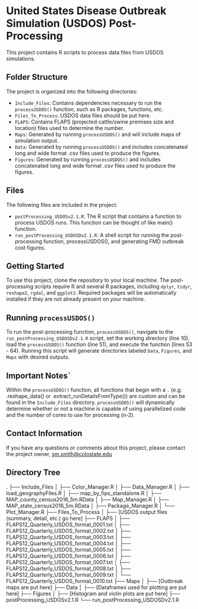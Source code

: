 # United States Disease Outbreak Simulation (USDOS) Post-Processing
This project contains R scripts to process data files from USDOS simulations.

## Folder Structure
The project is organized into the following directories:
- `Include_Files`: Contains dependencies necessary to run the `processUSDOS()` function, such as R packages, functions, etc.
- `Files_To_Process`: USDOS data files should be put here.
- `FLAPS`: Contains FLAPS (projected cattle/swine premises size and location) files used to determine the number.
- `Maps`: Generated by running `processUSDOS()` and will include maps of simulation output.
- `Data`: Generated by running `processUSDOS()` and includes concatenated long and wide format .csv files used to produce the figures.
- `Figures`: Generated by running `processUSDOS()` and includes concatenated long and wide format .csv files used to produce the figures.

## Files
The following files are included in the project:
- `postProcessing_USDOSv2.1.R`: The R script that contains a function to process USDOS runs. This function can be thought of like main() function.
- `run_postProcessing_USDOSDv2.1.R`: A shell script for running the post-processing function, processUSDOS(), and generating FMD outbreak cost figures.

## Getting Started
To use this project, clone the repository to your local machine. The post-processing scripts require R and several R packages, including `dplyr`, `tidyr`, `reshape2`, `rgdal`, and `ggplot2`. Required packages will be automatically installed if they are not already present on your machine.

## Running `processUSDOS()`
To run the post-processing function, `processUSDOS()`, navigate to the `run_postProcessing_USDOSDv2.1.R` script, set the working directory (line 10), load the `processUSDOS()` function (line 51), and execute the function (lines 53 - 64). Running this script will generate directories labeled `Data`, `Figures`, and `Maps` with desired outputs.

## Important Notes`
Within the `processUSDOS()` function, all functions that begin with a `.` (e.g. .reshape_data() or .extract_runDetailsFromType()) are custom and can be found in the `Include_Files` directory. `processUSDOS()` will dynamically determine whether or not a machine is capable of using parallelized code and the number of cores to use for processing (n-2).

## Contact Information
If you have any questions or comments about this project, please contact the project owner, sm.smith@colostate.edu

## Directory Tree
.
├── Include_Files
│   ├── Color_Manager.R
│   ├── Data_Manager.R
│   ├── load_geographyFiles.R
│   ├── map_by_fips_standalone.R
│   ├── MAP_county_census2016_5m.RData
│   ├── Map_Manager.R
│   ├── MAP_state_census2016_5m.RData
│   ├── Package_Manager.R
│   └── Plot_Manager.R
├── Files_To_Process
│   ├── [USDOS output files (summary, detail, etc.) go here]
├── FLAPS
│   ├── FLAPS12_Quarterly_USDOS_format_0001.txt
│   ├── FLAPS12_Quarterly_USDOS_format_0002.txt
│   ├── FLAPS12_Quarterly_USDOS_format_0003.txt
│   ├── FLAPS12_Quarterly_USDOS_format_0004.txt
│   ├── FLAPS12_Quarterly_USDOS_format_0005.txt
│   ├── FLAPS12_Quarterly_USDOS_format_0006.txt
│   ├── FLAPS12_Quarterly_USDOS_format_0007.txt
│   ├── FLAPS12_Quarterly_USDOS_format_0008.txt
│   ├── FLAPS12_Quarterly_USDOS_format_0009.txt
│   └── FLAPS12_Quarterly_USDOS_format_0010.txt
├── Maps
│   ├── [Outbreak maps are put here]
├── Data
│   ├── [Dataframes used for plotting are put here]
├── Figures
│   ├── [Histogram and violin plots are put here]
├── postProcessing_USDOSv2.1.R
└── run_postProcessing_USDOSDv2.1.R
